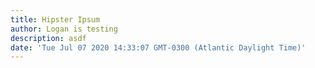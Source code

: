```yaml
---
title: Hipster Ipsum
author: Logan is testing
description: asdf
date: 'Tue Jul 07 2020 14:33:07 GMT-0300 (Atlantic Daylight Time)'
---
```

